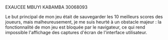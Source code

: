 EXAUCEE MBUYI KABAMBA 
30068093


Le but principal de mon jeu était de sauvegarder les 10 meilleurs scores des joueurs, mais malheureusement, je me suis heurté à un obstacle majeur : la fonctionnalité de mon jeu est bloquée par le navigateur, ce qui rend impossible l'affichage des captures d'écran de l'interface utilisateur.
